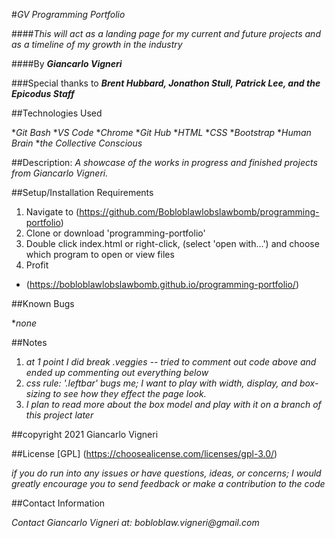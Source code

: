 #_GV Programming Portfolio_

####_This will act as a landing page for my current and future projects and as a timeline of my growth in the industry_

####By _**Giancarlo Vigneri**_

###Special thanks to _**Brent Hubbard, Jonathon Stull, Patrick Lee, and the Epicodus Staff**_

##Technologies Used

*_Git Bash_
*_VS Code_
*_Chrome_
*_Git Hub_
*_HTML_
*_CSS_
*_Bootstrap_
*_Human Brain_
*_the Collective Conscious_

##Description:
_A showcase of the works in progress and finished projects from Giancarlo Vigneri._

##Setup/Installation Requirements

1. Navigate to (https://github.com/Bobloblawlobslawbomb/programming-portfolio)
2. Clone or download 'programming-portfolio'
3. Double click index.html or right-click, (select 'open with...') and choose which program to open or view files
4. Profit 

* (https://bobloblawlobslawbomb.github.io/programming-portfolio/)

##Known Bugs

*_none_

##Notes

1. _at 1 point I did break .veggies -- tried to comment out code above and ended up commenting out everything below_
2. _css rule: '.leftbar' bugs me; I want to play with width, display, and box-sizing to see how they effect the page look._
3. _I plan to read more about the box model and play with it on a branch of this project later_

##copyright 2021 Giancarlo Vigneri

##License [GPL] (https://choosealicense.com/licenses/gpl-3.0/)

_if you do run into any issues or have questions, ideas, or concerns; I would greatly encourage you to send feedback or make a contribution to the code_

##Contact Information

_Contact Giancarlo Vigneri at: bobloblaw.vigneri@gmail.com_